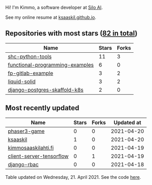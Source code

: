 Hi! I'm Kimmo, a software developer at [Silo AI](https://silo.ai/).

See my online resume at [ksaaskil.github.io](https://ksaaskil.github.io).

<!-- repositories starts -->

## Repositories with most stars ([82 in total](https://github.com/ksaaskil?tab=repositories))
| Name        | Stars           | Forks  |
| ------------- |-------------| -----|
|[shc-python-tools](https://github.com/ksaaskil/shc-python-tools)|11|3
|[functional-programming-examples](https://github.com/ksaaskil/functional-programming-examples)|6|0
|[fp-gitlab-example](https://github.com/ksaaskil/fp-gitlab-example)|3|2
|[liquid-solid](https://github.com/ksaaskil/liquid-solid)|3|2
|[django-postgres-skaffold-k8s](https://github.com/ksaaskil/django-postgres-skaffold-k8s)|2|0

<!-- repositories ends -->
<!-- recent_repositories starts -->

## Most recently updated
| Name        | Stars           | Forks  | Updated at
| ------------- |-------------| -----|-----|
|[phaser3-game](https://github.com/ksaaskil/phaser3-game)|0|0|2021-04-20
|[ksaaskil](https://github.com/ksaaskil/ksaaskil)|1|0|2021-04-20
|[kimmosaaskilahti.fi](https://github.com/ksaaskil/kimmosaaskilahti.fi)|0|0|2021-04-19
|[client-server-tensorflow](https://github.com/ksaaskil/client-server-tensorflow)|0|1|2021-04-19
|[django-rbac](https://github.com/ksaaskil/django-rbac)|0|0|2021-04-18

<!-- recent_repositories ends -->
<!-- updated_at starts -->
Table updated on Wednesday, 21. April 2021. See the code [here](https://github.com/ksaaskil/ksaaskil).
<!-- updated_at ends -->
